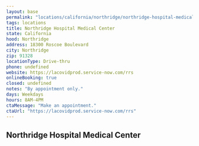 ```yaml
---
layout: base
permalink: "locations/california/northridge/northridge-hospital-medical-center/"
tags: locations
title: Northridge Hospital Medical Center
state: California
hood: Northridge
address: 18300 Roscoe Boulevard
city: Northridge
zip: 91328
locationType: Drive-thru
phone: undefined
website: https://lacovidprod.service-now.com/rrs
onlineBooking: true
closed: undefined
notes: "By appointment only."
days: Weekdays
hours: 8AM-4PM
ctaMessage: "Make an appointment."
ctaUrl: "https://lacovidprod.service-now.com/rrs"
---
```

## Northridge Hospital Medical Center